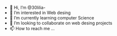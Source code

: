 - 👋 Hi, I’m @30lilia-
- 👀 I’m interested in Web desing
- 🌱 I’m currently learning computer Science
- 💞️ I’m looking to collaborate on web desing projects
- 📫 How to reach me ...

<!---
30lilia-army/30lilia-army is a ✨ special ✨ repository because its `README.md` (this file) appears on your GitHub profile.
You can click the Preview link to take a look at your changes.
--->
